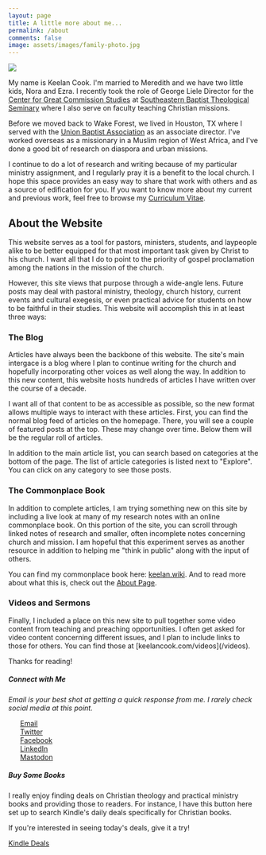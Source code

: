```yaml
---
layout: page
title: A little more about me...
permalink: /about
comments: false
image: assets/images/family-photo.jpg
---
```


<div class="row justify-content-between">
<div class="col-md-8 pr-5">

<img src="https://i.imgur.com/ZIp78o3.jpg">
<br>
<p>My name is Keelan Cook. I'm married to Meredith and we have two little kids, Nora and Ezra. I recently took the role of George Liele Director for the <a href="https://thecgcs.org">Center for Great Commission Studies</a> at <a href="https://sebts.edu"> Southeastern Baptist Theological Seminary</a> where I also serve on faculty teaching Christian missions.</p>

<p>Before we moved back to Wake Forest, we lived in Houston, TX where I served with the <a href="https://ubahouston.org"> Union Baptist Association</a> as an associate director. I've worked overseas as a missionary in a Muslim region of West Africa, and I've done a good bit of research on diaspora and urban missions.</p>

<p>I continue to do a lot of research and writing because of my particular ministry assignment, and I regularly pray it is a benefit to the local church. I hope this space provides an easy way to share that work with others and as a source of edification for you. If you want to know more about my current and previous work, feel free to browse my <a href="https://keelancook.com/cv"> Curriculum Vitae</a>.</p>

<h2>About the Website</h2>
<p>This website serves as a tool for pastors, ministers, students, and laypeople alike to be better equipped for that most important task given by Christ to his church. I want all that I do to point to the priority of gospel proclamation among the nations in the mission of the church.</p>

<p>However, this site views that purpose through a wide-angle lens. Future posts may deal with pastoral ministry, theology, church history, current events and cultural exegesis, or even practical advice for students on how to be faithful in their studies. This website will accomplish this in at least three ways:</p>

<h3>The Blog</h3>
<p>Articles have always been the backbone of this website. The site's main intergace is a blog where I plan to continue writing for the church and hopefully incorporating other voices as well along the way. In addition to this new content, this website hosts hundreds of articles I have written over the course of a decade.</p>

<p>I want all of that content to be as accessible as possible, so the new format allows multiple ways to interact with these articles. First, you can find the normal blog feed of articles on the homepage. There, you will see a couple of featured posts at the top. These may change over time. Below them will be the regular roll of articles.</p> 

<p>In addition to the main article list, you can search based on categories at the bottom of the page. The list of article categories is listed next to "Explore". You can click on any category to see those posts.</p>

<h3>The Commonplace Book</h3>
<p>In addition to complete articles, I am trying something new on this site by including a live look at many of my research notes with an online commonplace book. On this portion of the site, you can scroll through linked notes of research and smaller, often incomplete notes concerning church and mission. I am hopeful that this experiment serves as another resource in addition to helping me "think in public" along with the input of others.</p>

<p>You can find my commonplace book here: <a href="https://keelan.wiki"> keelan.wiki</a>. And to read more about what this is, check out the <a href="https://keelan.wiki/about"> About Page</a>.</p>

<h3>Videos and Sermons</h3>
<p>Finally, I included a place on this new site to pull together some video content from teaching and preaching opportunities. I often get asked for video content concerning different issues, and I plan to include links to those for others. You can find those at [keelancook.com/videos](/videos).</p>


<p>Thanks for reading!</p>

</div>

<div class="col-md-4">

<div class="sticky-top sticky-top-80">
<h5>Connect with Me</h5>
<i>Email is your best shot at getting a quick response from me. I rarely check social media at this point.</i>

<ul style="list-style-type:none;">
  <li><a rel="me" href="mailto:kcook@sebts.edu"><i class="fa fa-envelope"></i> Email</a></li>
  <li><a rel="me" href="https://twitter.com/keelancook"><i class="fab fa-twitter"></i> Twitter</a></li>
  <li><a rel="me" href="https://facebook.com/keelancook"><i class="fab fa-facebook"></i> Facebook</a></li>
  <li><a rel="me" href="https://linkedin/in/keelancook"><i class="fab fa-linkedin"></i> LinkedIn</a></li>
  <li><a rel="me" href="https://mastodon.social/@keelan"><i class="fab fa-mastodon"></i> Mastodon</a></li>
</ul>

<h5>Buy Some Books</h5>
<p>I really enjoy finding deals on Christian theology and practical ministry books and providing those to readers. For instance, I have this button here set up to search Kindle's daily deals specifically for Christian books.</p>

<p>If you're interested in seeing today's deals, give it a try!</p>

<a target="_blank" href="https://amzn.to/48f1wpo" class="btn btn-warning">Kindle Deals</a> 
</div>
</div>
</div>
